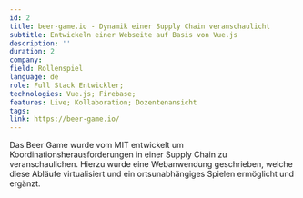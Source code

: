 ```yaml
---
id: 2
title: beer-game.io - Dynamik einer Supply Chain veranschaulicht
subtitle: Entwickeln einer Webseite auf Basis von Vue.js
description: ''
duration: 2
company: 
field: Rollenspiel
language: de
role: Full Stack Entwickler;
technologies: Vue.js; Firebase; 
features: Live; Kollaboration; Dozentenansicht
tags: 
link: https://beer-game.io/
---
```


Das Beer Game wurde vom MIT entwickelt um Koordinationsherausforderungen in einer Supply Chain zu veranschaulichen. Hierzu wurde eine Webanwendung geschrieben, welche diese Abläufe virtualisiert und ein ortsunabhängiges Spielen ermöglicht und ergänzt.
